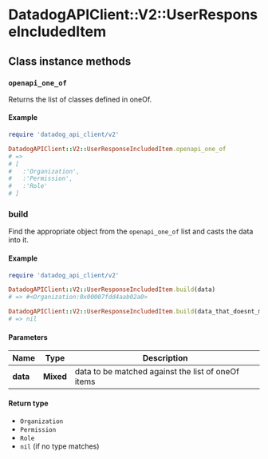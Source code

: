 # DatadogAPIClient::V2::UserResponseIncludedItem

## Class instance methods

### `openapi_one_of`

Returns the list of classes defined in oneOf.

#### Example

```ruby
require 'datadog_api_client/v2'

DatadogAPIClient::V2::UserResponseIncludedItem.openapi_one_of
# =>
# [
#   :'Organization',
#   :'Permission',
#   :'Role'
# ]
```

### build

Find the appropriate object from the `openapi_one_of` list and casts the data into it.

#### Example

```ruby
require 'datadog_api_client/v2'

DatadogAPIClient::V2::UserResponseIncludedItem.build(data)
# => #<Organization:0x00007fdd4aab02a0>

DatadogAPIClient::V2::UserResponseIncludedItem.build(data_that_doesnt_match)
# => nil
```

#### Parameters

| Name     | Type      | Description                                        |
| -------- | --------- | -------------------------------------------------- |
| **data** | **Mixed** | data to be matched against the list of oneOf items |

#### Return type

- `Organization`
- `Permission`
- `Role`
- `nil` (if no type matches)
